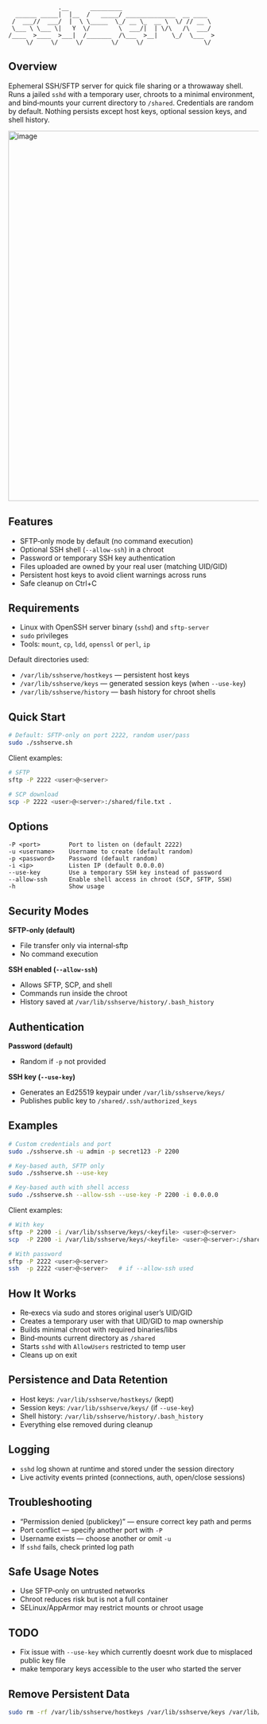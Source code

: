 ```text
              .__      _________                          
  ______ _____|  |__  /   _____/ ______________  __ ____  
 /  ___//  ___/  |  \ \_____  \_/ __ \_  __ \  \/ // __ \ 
 \___ \ \___ \|   Y  \/        \  ___/|  | \/\   /\  ___/ 
/____  >____  >___|  /_______  /\___  >__|    \_/  \___  >
     \/     \/     \/        \/     \/                 \/ 
```

## Overview

Ephemeral SSH/SFTP server for quick file sharing or a throwaway shell. Runs a jailed `sshd` with a temporary user, chroots to a minimal environment, and bind‑mounts your current directory to `/shared`. Credentials are random by default. Nothing persists except host keys, optional session keys, and shell history.

<img width="616" height="744" alt="image" src="https://github.com/user-attachments/assets/d55dfbb8-04b9-4027-8168-3205a0b443cd" />


## Features

* SFTP‑only mode by default (no command execution)
* Optional SSH shell (`--allow-ssh`) in a chroot
* Password or temporary SSH key authentication
* Files uploaded are owned by your real user (matching UID/GID)
* Persistent host keys to avoid client warnings across runs
* Safe cleanup on Ctrl+C

## Requirements

* Linux with OpenSSH server binary (`sshd`) and `sftp-server`
* `sudo` privileges
* Tools: `mount`, `cp`, `ldd`, `openssl` or `perl`, `ip`

Default directories used:

* `/var/lib/sshserve/hostkeys` — persistent host keys
* `/var/lib/sshserve/keys` — generated session keys (when `--use-key`)
* `/var/lib/sshserve/history` — bash history for chroot shells

## Quick Start

```bash
# Default: SFTP‑only on port 2222, random user/pass
sudo ./sshserve.sh
```

Client examples:

```bash
# SFTP
sftp -P 2222 <user>@<server>

# SCP download
scp -P 2222 <user>@<server>:/shared/file.txt .
```

## Options

```
-P <port>        Port to listen on (default 2222)
-u <username>    Username to create (default random)
-p <password>    Password (default random)
-i <ip>          Listen IP (default 0.0.0.0)
--use-key        Use a temporary SSH key instead of password
--allow-ssh      Enable shell access in chroot (SCP, SFTP, SSH)
-h               Show usage
```

## Security Modes

**SFTP‑only (default)**

* File transfer only via internal‑sftp
* No command execution

**SSH enabled (`--allow-ssh`)**

* Allows SFTP, SCP, and shell
* Commands run inside the chroot
* History saved at `/var/lib/sshserve/history/.bash_history`

## Authentication

**Password (default)**

* Random if `-p` not provided

**SSH key (`--use-key`)**

* Generates an Ed25519 keypair under `/var/lib/sshserve/keys/`
* Publishes public key to `/shared/.ssh/authorized_keys`

## Examples

```bash
# Custom credentials and port
sudo ./sshserve.sh -u admin -p secret123 -P 2200

# Key‑based auth, SFTP only
sudo ./sshserve.sh --use-key

# Key‑based auth with shell access
sudo ./sshserve.sh --allow-ssh --use-key -P 2200 -i 0.0.0.0
```

Client examples:

```bash
# With key
sftp -P 2200 -i /var/lib/sshserve/keys/<keyfile> <user>@<server>
scp  -P 2200 -i /var/lib/sshserve/keys/<keyfile> <user>@<server>:/shared/file.txt .

# With password
sftp -P 2222 <user>@<server>
ssh  -p 2222 <user>@<server>   # if --allow-ssh used
```

## How It Works

* Re‑execs via sudo and stores original user’s UID/GID
* Creates a temporary user with that UID/GID to map ownership
* Builds minimal chroot with required binaries/libs
* Bind‑mounts current directory as `/shared`
* Starts `sshd` with `AllowUsers` restricted to temp user
* Cleans up on exit

## Persistence and Data Retention

* Host keys: `/var/lib/sshserve/hostkeys/` (kept)
* Session keys: `/var/lib/sshserve/keys/` (if `--use-key`)
* Shell history: `/var/lib/sshserve/history/.bash_history`
* Everything else removed during cleanup

## Logging

* `sshd` log shown at runtime and stored under the session directory
* Live activity events printed (connections, auth, open/close sessions)

## Troubleshooting

* “Permission denied (publickey)” — ensure correct key path and perms
* Port conflict — specify another port with `-P`
* Username exists — choose another or omit `-u`
* If `sshd` fails, check printed log path

## Safe Usage Notes

* Use SFTP‑only on untrusted networks
* Chroot reduces risk but is not a full container
* SELinux/AppArmor may restrict mounts or chroot usage

## TODO
* Fix issue with `--use-key` which currently doesnt work due to misplaced public key file
* make temporary keys accessible to the user who started the server

## Remove Persistent Data

```bash
sudo rm -rf /var/lib/sshserve/hostkeys /var/lib/sshserve/keys /var/lib/sshserve/history
```
